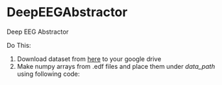 # DeepEEGAbstractor
Deep EEG Abstractor


Do This:
1. Download dataset from [here](https://figshare.com/articles/EEG_Data_New/4244171) to your google drive
2. Make numpy arrays from .edf files and place them under _data_path_ using following code:
